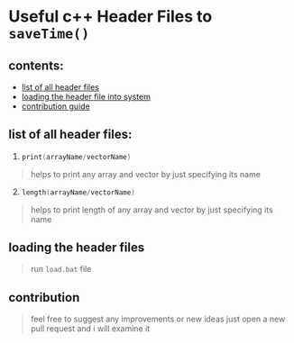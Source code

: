 # Useful c++ Header Files to `saveTime()`


## contents:

 - [list of all header files](#list-of-all-header-files)
 - [loading the header file into system](#loading-the-header-file)
 - [contribution guide](#contribution)


## list of all header files:

 1. ```cpp
	print(arrayName/vectorName)
	```
> helps to print any array and vector by just specifying its name

 2. ```cpp
	length(arrayName/vectorName)
	```
> helps to print length of any array and vector by just specifying its name


## loading the header files

> run `load.bat` file


## contribution

> feel free to suggest any improvements or new ideas
> just open a new pull request and i will examine it